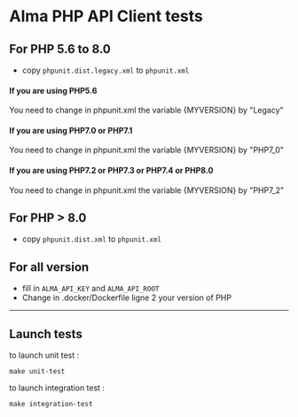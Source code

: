 Alma PHP API Client tests
=====================

## For PHP 5.6 to 8.0
- copy `phpunit.dist.legacy.xml` to `phpunit.xml`

#### If you are using PHP5.6

You need to change in phpunit.xml the variable {MYVERSION} by "Legacy"

#### If you are using PHP7.0 or PHP7.1

You need to change in phpunit.xml the variable {MYVERSION} by "PHP7_0"

#### If you are using PHP7.2 or PHP7.3 or PHP7.4 or PHP8.0

You need to change in phpunit.xml the variable {MYVERSION} by "PHP7_2"


## For PHP > 8.0
- copy `phpunit.dist.xml` to `phpunit.xml`

## For all version
- fill in `ALMA_API_KEY` and `ALMA_API_ROOT`
- Change in .docker/Dockerfile ligne 2 your version of PHP


---------------------

## Launch tests

to launch unit test :
```
make unit-test
```

to launch integration test :
```
make integration-test
```
